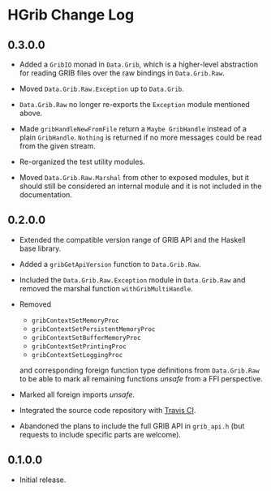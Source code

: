 # HGrib Change Log

## 0.3.0.0

* Added a `GribIO` monad in `Data.Grib`, which is a higher-level
  abstraction for reading GRIB files over the raw bindings in
  `Data.Grib.Raw`.

* Moved `Data.Grib.Raw.Exception` up to `Data.Grib`.

* `Data.Grib.Raw` no longer re-exports the `Exception` module
  mentioned above.

* Made `gribHandleNewFromFile` return a `Maybe GribHandle` instead of
  a plain `GribHandle`.  `Nothing` is returned if no more messages
  could be read from the given stream.

* Re-organized the test utility modules.

* Moved `Data.Grib.Raw.Marshal` from other to exposed modules, but it
  should still be considered an internal module and it is not included
  in the documentation.


## 0.2.0.0

* Extended the compatible version range of GRIB API and the Haskell
  base library.

* Added a `gribGetApiVersion` function to `Data.Grib.Raw`.

* Included the `Data.Grib.Raw.Exception` module in `Data.Grib.Raw` and
  removed the marshal function `withGribMultiHandle`.

* Removed

  * `gribContextSetMemoryProc`
  * `gribContextSetPersistentMemoryProc`
  * `gribContextSetBufferMemoryProc`
  * `gribContextSetPrintingProc`
  * `gribContextSetLoggingProc`

  and corresponding foreign function type definitions from
  `Data.Grib.Raw` to be able to mark all remaining functions _unsafe_
  from a FFI perspective.

* Marked all foreign imports _unsafe_.

* Integrated the source code repository with [Travis CI][].

* Abandoned the plans to include the full GRIB API in `grib_api.h`
  (but requests to include specific parts are welcome).


## 0.1.0.0

* Initial release.


[Travis CI]: https://travis-ci.org/mjakob/hgrib
